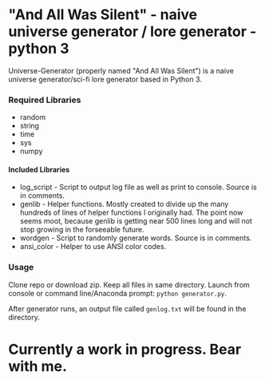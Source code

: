 # "And All Was Silent" - naive universe generator / lore generator - python 3
Universe-Generator (properly named "And All Was Silent") is a naive universe generator/sci-fi lore generator based in Python 3.


### **Required Libraries**
* random
* string
* time
* sys
* numpy

#### **Included Libraries**
* log_script - Script to output log file as well as print to console. Source is in comments.
* genlib - Helper functions. Mostly created to divide up the many hundreds of lines of helper functions I originally had. The point now seems moot, because genlib is getting near 500 lines long and will not stop growing in the forseeable future.
* wordgen - Script to randomly generate words. Source is in comments.
* ansi_color - Helper to use ANSI color codes.

### Usage

Clone repo or download zip. Keep all files in same directory. Launch from console or command line/Anaconda prompt: `python generator.py`.

After generator runs, an output file called `genlog.txt` will be found in the directory.

# Currently a work in progress. Bear with me.
